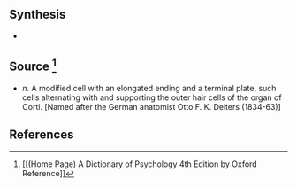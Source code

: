 ## Synthesis
- 
## Source [^1]
- $n$. A modified cell with an elongated ending and a terminal plate, such cells alternating with and supporting the outer hair cells of the organ of Corti. \[Named after the German anatomist Otto F. K. Deiters (1834-63)]
## References

[^1]: [[(Home Page) A Dictionary of Psychology 4th Edition by Oxford Reference]]